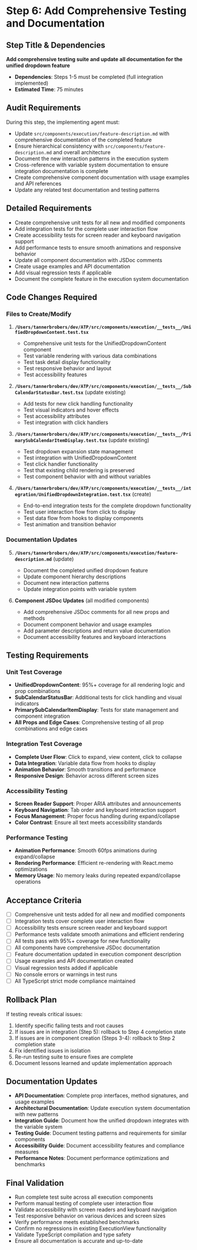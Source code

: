 # Step 6: Add Comprehensive Testing and Documentation

## Step Title & Dependencies
**Add comprehensive testing suite and update all documentation for the unified dropdown feature**
- **Dependencies**: Steps 1-5 must be completed (full integration implemented)
- **Estimated Time**: 75 minutes

## Audit Requirements
During this step, the implementing agent must:
- Update `src/components/execution/feature-description.md` with comprehensive documentation of the completed feature
- Ensure hierarchical consistency with `src/components/feature-description.md` and overall architecture
- Document the new interaction patterns in the execution system
- Cross-reference with variable system documentation to ensure integration documentation is complete
- Create comprehensive component documentation with usage examples and API references
- Update any related test documentation and testing patterns

## Detailed Requirements
- Create comprehensive unit tests for all new and modified components
- Add integration tests for the complete user interaction flow
- Create accessibility tests for screen reader and keyboard navigation support
- Add performance tests to ensure smooth animations and responsive behavior
- Update all component documentation with JSDoc comments
- Create usage examples and API documentation
- Add visual regression tests if applicable
- Document the complete feature in the execution system documentation

## Code Changes Required

### Files to Create/Modify

1. **`/Users/tannerbrobers/dev/ATP/src/components/execution/__tests__/UnifiedDropdownContent.test.tsx`**
   - Comprehensive unit tests for the UnifiedDropdownContent component
   - Test variable rendering with various data combinations
   - Test task detail display functionality
   - Test responsive behavior and layout
   - Test accessibility features

2. **`/Users/tannerbrobers/dev/ATP/src/components/execution/__tests__/SubCalendarStatusBar.test.tsx`** (update existing)
   - Add tests for new click handling functionality
   - Test visual indicators and hover effects
   - Test accessibility attributes
   - Test integration with click handlers

3. **`/Users/tannerbrobers/dev/ATP/src/components/execution/__tests__/PrimarySubCalendarItemDisplay.test.tsx`** (update existing)
   - Test dropdown expansion state management
   - Test integration with UnifiedDropdownContent
   - Test click handler functionality
   - Test that existing child rendering is preserved
   - Test component behavior with and without variables

4. **`/Users/tannerbrobers/dev/ATP/src/components/execution/__tests__/integration/UnifiedDropdownIntegration.test.tsx`** (create)
   - End-to-end integration tests for the complete dropdown functionality
   - Test user interaction flow from click to display
   - Test data flow from hooks to display components
   - Test animation and transition behavior

### Documentation Updates

5. **`/Users/tannerbrobers/dev/ATP/src/components/execution/feature-description.md`** (update)
   - Document the completed unified dropdown feature
   - Update component hierarchy descriptions
   - Document new interaction patterns
   - Update integration points with variable system

6. **Component JSDoc Updates** (all modified components)
   - Add comprehensive JSDoc comments for all new props and methods
   - Document component behavior and usage examples
   - Add parameter descriptions and return value documentation
   - Document accessibility features and keyboard interactions

## Testing Requirements

### Unit Test Coverage
- **UnifiedDropdownContent**: 95%+ coverage for all rendering logic and prop combinations
- **SubCalendarStatusBar**: Additional tests for click handling and visual indicators
- **PrimarySubCalendarItemDisplay**: Tests for state management and component integration
- **All Props and Edge Cases**: Comprehensive testing of all prop combinations and edge cases

### Integration Test Coverage
- **Complete User Flow**: Click to expand, view content, click to collapse
- **Data Integration**: Variable data flow from hooks to display
- **Animation Behavior**: Smooth transitions and performance
- **Responsive Design**: Behavior across different screen sizes

### Accessibility Testing
- **Screen Reader Support**: Proper ARIA attributes and announcements
- **Keyboard Navigation**: Tab order and keyboard interaction support
- **Focus Management**: Proper focus handling during expand/collapse
- **Color Contrast**: Ensure all text meets accessibility standards

### Performance Testing
- **Animation Performance**: Smooth 60fps animations during expand/collapse
- **Rendering Performance**: Efficient re-rendering with React.memo optimizations
- **Memory Usage**: No memory leaks during repeated expand/collapse operations

## Acceptance Criteria
- [ ] Comprehensive unit tests added for all new and modified components
- [ ] Integration tests cover complete user interaction flow
- [ ] Accessibility tests ensure screen reader and keyboard support
- [ ] Performance tests validate smooth animations and efficient rendering
- [ ] All tests pass with 95%+ coverage for new functionality
- [ ] All components have comprehensive JSDoc documentation
- [ ] Feature documentation updated in execution component description
- [ ] Usage examples and API documentation created
- [ ] Visual regression tests added if applicable
- [ ] No console errors or warnings in test runs
- [ ] All TypeScript strict mode compliance maintained

## Rollback Plan
If testing reveals critical issues:
1. Identify specific failing tests and root causes
2. If issues are in integration (Step 5): rollback to Step 4 completion state
3. If issues are in component creation (Steps 3-4): rollback to Step 2 completion state
4. Fix identified issues in isolation
5. Re-run testing suite to ensure fixes are complete
6. Document lessons learned and update implementation approach

## Documentation Updates
- **API Documentation**: Complete prop interfaces, method signatures, and usage examples
- **Architectural Documentation**: Update execution system documentation with new patterns
- **Integration Guide**: Document how the unified dropdown integrates with the variable system
- **Testing Guide**: Document testing patterns and requirements for similar components
- **Accessibility Guide**: Document accessibility features and compliance measures
- **Performance Notes**: Document performance optimizations and benchmarks

## Final Validation
- Run complete test suite across all execution components
- Perform manual testing of complete user interaction flow
- Validate accessibility with screen readers and keyboard navigation
- Test responsive behavior on various devices and screen sizes
- Verify performance meets established benchmarks
- Confirm no regressions in existing ExecutionView functionality
- Validate TypeScript compilation and type safety
- Ensure all documentation is accurate and up-to-date

